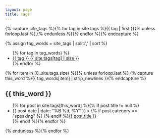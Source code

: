 ```yaml
---
layout: page
title: Tags
---
```

<!-- ### Tags -->
{% capture site_tags %}{% for tag in site.tags %}{{ tag | first }}{% unless forloop.last %},{% endunless %}{% endfor %}{% endcapture %}
<!-- site_tags: {{ site_tags }} -->
{% assign tag_words = site_tags | split:',' | sort %}
<!-- tag_words: {{ tag_words }} -->

<div id="tags"> 
  <ul class="tag-box inline"> 
  {% for tag in tag_words) %} 
    <li><a href="#{{ tag | cgi_escape }}">{{ tag }} <span>{{ site.tags[tag] | size }}</span></a></li> 
  {% endfor %} 
  </ul> 


  {% for item in (0..site.tags.size) %}{% unless forloop.last %} 
    {% capture this_word %}{{ tag_words[item] | strip_newlines }}{% endcapture %} 
  <h2 id="{{ this_word | cgi_escape }}">{{ this_word }}</h2> 
  <ul class="posts"> 
    {% for post in site.tags[this_word] %}{% if post.title != null %} 
    <li itemscope><span class="entry-date"><time datetime="{{ post.date | date_to_xmlschema }}" itemprop="datePublished">{{ post.date | date: "%B %d, %Y" }}</time></span> &raquo; {% if post.category == "speaking" %}<i class="fa fa-microphone"></i> {% endif %}<a href="{{ post.url }}">{{ post.title }}</a></li> 
    {% endif %}{% endfor %} 
  </ul> 
  {% endunless %}{% endfor %} 
</div> 

